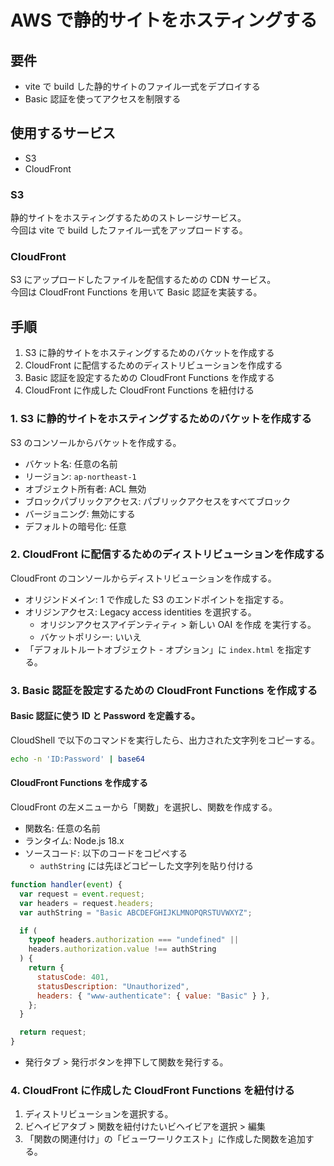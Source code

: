 # AWS で静的サイトをホスティングする

## 要件

- vite で build した静的サイトのファイル一式をデプロイする
- Basic 認証を使ってアクセスを制限する

## 使用するサービス

- S3
- CloudFront

### S3

静的サイトをホスティングするためのストレージサービス。  
今回は vite で build したファイル一式をアップロードする。

### CloudFront

S3 にアップロードしたファイルを配信するための CDN サービス。  
今回は CloudFront Functions を用いて Basic 認証を実装する。

## 手順

1. S3 に静的サイトをホスティングするためのバケットを作成する
2. CloudFront に配信するためのディストリビューションを作成する
3. Basic 認証を設定するための CloudFront Functions を作成する
4. CloudFront に作成した CloudFront Functions を紐付ける

### 1. S3 に静的サイトをホスティングするためのバケットを作成する

S3 のコンソールからバケットを作成する。

- バケット名: 任意の名前
- リージョン: `ap-northeast-1`
- オブジェクト所有者: ACL 無効
- ブロックパブリックアクセス: パブリックアクセスをすべてブロック
- バージョニング: 無効にする
- デフォルトの暗号化: 任意

### 2. CloudFront に配信するためのディストリビューションを作成する

CloudFront のコンソールからディストリビューションを作成する。

- オリジンドメイン: 1 で作成した S3 のエンドポイントを指定する。
- オリジンアクセス: Legacy access identities を選択する。
  - オリジンアクセスアイデンティティ > 新しい OAI を作成 を実行する。
  - バケットポリシー: いいえ
- 「デフォルトルートオブジェクト - オプション」に `index.html` を指定する。

### 3. Basic 認証を設定するための CloudFront Functions を作成する

#### Basic 認証に使う ID と Password を定義する。

CloudShell で以下のコマンドを実行したら、出力された文字列をコピーする。

```sh
echo -n 'ID:Password' | base64
```

#### CloudFront Functions を作成する

CloudFront の左メニューから「関数」を選択し、関数を作成する。

- 関数名: 任意の名前
- ランタイム: Node.js 18.x
- ソースコード: 以下のコードをコピペする
  - `authString` には先ほどコピーした文字列を貼り付ける

```js
function handler(event) {
  var request = event.request;
  var headers = request.headers;
  var authString = "Basic ABCDEFGHIJKLMNOPQRSTUVWXYZ";

  if (
    typeof headers.authorization === "undefined" ||
    headers.authorization.value !== authString
  ) {
    return {
      statusCode: 401,
      statusDescription: "Unauthorized",
      headers: { "www-authenticate": { value: "Basic" } },
    };
  }

  return request;
}
```

- 発行タブ > 発行ボタンを押下して関数を発行する。

### 4. CloudFront に作成した CloudFront Functions を紐付ける

1. ディストリビューションを選択する。
2. ビヘイビアタブ > 関数を紐付けたいビヘイビアを選択 > 編集
3. 「関数の関連付け」の「ビューワーリクエスト」に作成した関数を追加する。
